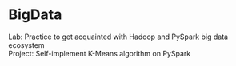 # BigData
Lab: Practice to get acquainted with Hadoop and PySpark big data ecosystem <br />
Project: Self-implement K-Means algorithm on PySpark 
